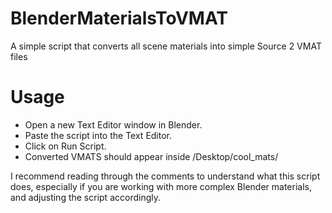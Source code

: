 # BlenderMaterialsToVMAT
A simple script that converts all scene materials into simple Source 2 VMAT files

# Usage
* Open a new Text Editor window in Blender.
* Paste the script into the Text Editor.
* Click on Run Script.
* Converted VMATS should appear inside /Desktop/cool_mats/


I recommend reading through the comments to understand what this script does, especially if you are working with more complex Blender materials, and adjusting the script accordingly.
